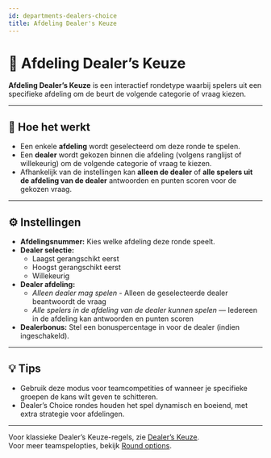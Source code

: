 ```yaml
---
id: departments-dealers-choice
title: Afdeling Dealer's Keuze
---
```


# 🏢 Afdeling Dealer’s Keuze

**Afdeling Dealer’s Keuze** is een interactief rondetype waarbij spelers uit een specifieke afdeling om de beurt de volgende categorie of vraag kiezen.

---

## 📝 Hoe het werkt

- Een enkele **afdeling** wordt geselecteerd om deze ronde te spelen.
- Een **dealer** wordt gekozen binnen die afdeling (volgens ranglijst of willekeurig) om de volgende categorie of vraag te kiezen.
- Afhankelijk van de instellingen kan **alleen de dealer** of **alle spelers uit de afdeling van de dealer** antwoorden en punten scoren voor de gekozen vraag.

---

## ⚙️ Instellingen

- **Afdelingsnummer:** Kies welke afdeling deze ronde speelt.
- **Dealer selectie:**
  - Laagst gerangschikt eerst
  - Hoogst gerangschikt eerst
  - Willekeurig
- **Dealer afdeling:**
  - _Alleen dealer mag spelen_ - Alleen de geselecteerde dealer beantwoordt de vraag
  - _Alle spelers in de afdeling van de dealer kunnen spelen_ — Iedereen in de afdeling kan antwoorden en punten scoren
- **Dealerbonus:** Stel een bonuspercentage in voor de dealer (indien ingeschakeld).

---

## 💡 Tips

- Gebruik deze modus voor teamcompetities of wanneer je specifieke groepen de kans wilt geven te schitteren.
- Dealer’s Choice rondes houden het spel dynamisch en boeiend, met extra strategie voor afdelingen.

---

Voor klassieke Dealer’s Keuze-regels, zie [Dealer’s Keuze](024-dealers-choice.md).\
Voor meer teamspelopties, bekijk [Round options](../editor/008-round-options.md).
